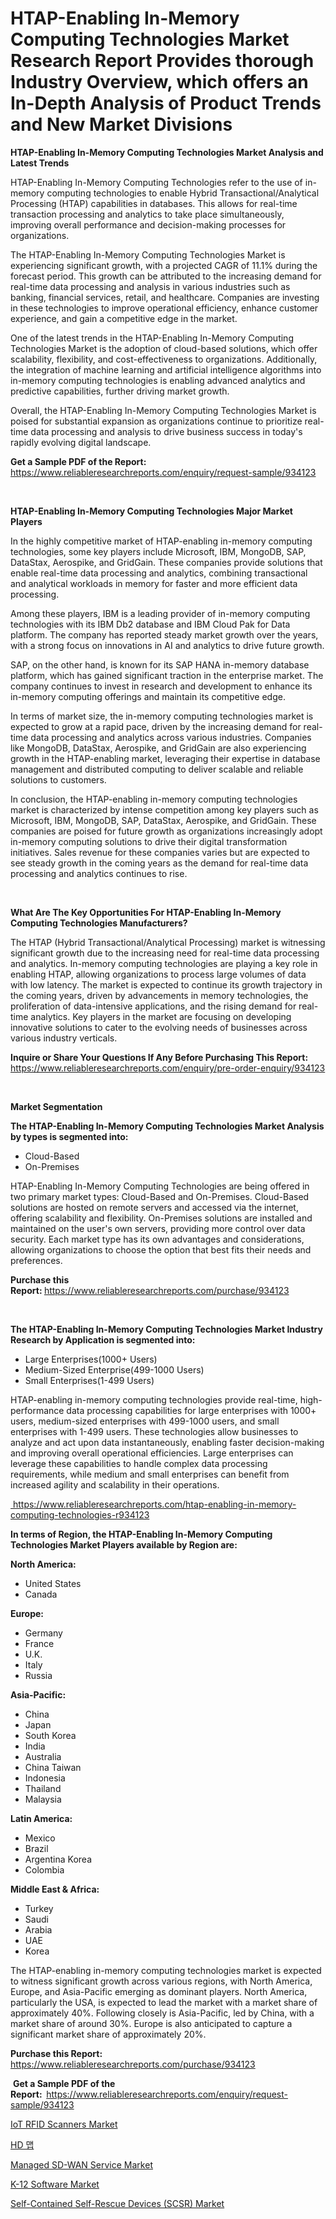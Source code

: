 <p><h1>HTAP-Enabling In-Memory Computing Technologies Market Research Report Provides thorough Industry Overview, which offers an In-Depth Analysis of Product Trends and New Market Divisions</h1></p><p><strong>HTAP-Enabling In-Memory Computing Technologies Market Analysis and Latest Trends</strong></p>
<p><p>HTAP-Enabling In-Memory Computing Technologies refer to the use of in-memory computing technologies to enable Hybrid Transactional/Analytical Processing (HTAP) capabilities in databases. This allows for real-time transaction processing and analytics to take place simultaneously, improving overall performance and decision-making processes for organizations.</p><p>The HTAP-Enabling In-Memory Computing Technologies Market is experiencing significant growth, with a projected CAGR of 11.1% during the forecast period. This growth can be attributed to the increasing demand for real-time data processing and analysis in various industries such as banking, financial services, retail, and healthcare. Companies are investing in these technologies to improve operational efficiency, enhance customer experience, and gain a competitive edge in the market.</p><p>One of the latest trends in the HTAP-Enabling In-Memory Computing Technologies Market is the adoption of cloud-based solutions, which offer scalability, flexibility, and cost-effectiveness to organizations. Additionally, the integration of machine learning and artificial intelligence algorithms into in-memory computing technologies is enabling advanced analytics and predictive capabilities, further driving market growth.</p><p>Overall, the HTAP-Enabling In-Memory Computing Technologies Market is poised for substantial expansion as organizations continue to prioritize real-time data processing and analysis to drive business success in today's rapidly evolving digital landscape.</p></p>
<p><strong>Get a Sample PDF of the Report:&nbsp;</strong> <a href="https://www.reliableresearchreports.com/enquiry/request-sample/934123">https://www.reliableresearchreports.com/enquiry/request-sample/934123</a></p>
<p>&nbsp;</p>
<p><strong>HTAP-Enabling In-Memory Computing Technologies Major Market Players</strong></p>
<p><p>In the highly competitive market of HTAP-enabling in-memory computing technologies, some key players include Microsoft, IBM, MongoDB, SAP, DataStax, Aerospike, and GridGain. These companies provide solutions that enable real-time data processing and analytics, combining transactional and analytical workloads in memory for faster and more efficient data processing.</p><p>Among these players, IBM is a leading provider of in-memory computing technologies with its IBM Db2 database and IBM Cloud Pak for Data platform. The company has reported steady market growth over the years, with a strong focus on innovations in AI and analytics to drive future growth.</p><p>SAP, on the other hand, is known for its SAP HANA in-memory database platform, which has gained significant traction in the enterprise market. The company continues to invest in research and development to enhance its in-memory computing offerings and maintain its competitive edge.</p><p>In terms of market size, the in-memory computing technologies market is expected to grow at a rapid pace, driven by the increasing demand for real-time data processing and analytics across various industries. Companies like MongoDB, DataStax, Aerospike, and GridGain are also experiencing growth in the HTAP-enabling market, leveraging their expertise in database management and distributed computing to deliver scalable and reliable solutions to customers.</p><p>In conclusion, the HTAP-enabling in-memory computing technologies market is characterized by intense competition among key players such as Microsoft, IBM, MongoDB, SAP, DataStax, Aerospike, and GridGain. These companies are poised for future growth as organizations increasingly adopt in-memory computing solutions to drive their digital transformation initiatives. Sales revenue for these companies varies but are expected to see steady growth in the coming years as the demand for real-time data processing and analytics continues to rise.</p></p>
<p>&nbsp;</p>
<p><strong>What Are The Key Opportunities For HTAP-Enabling In-Memory Computing Technologies Manufacturers?</strong></p>
<p><p>The HTAP (Hybrid Transactional/Analytical Processing) market is witnessing significant growth due to the increasing need for real-time data processing and analytics. In-memory computing technologies are playing a key role in enabling HTAP, allowing organizations to process large volumes of data with low latency. The market is expected to continue its growth trajectory in the coming years, driven by advancements in memory technologies, the proliferation of data-intensive applications, and the rising demand for real-time analytics. Key players in the market are focusing on developing innovative solutions to cater to the evolving needs of businesses across various industry verticals.</p></p>
<p><strong>Inquire or Share Your Questions If Any Before Purchasing This Report:</strong> <a href="https://www.reliableresearchreports.com/enquiry/pre-order-enquiry/934123">https://www.reliableresearchreports.com/enquiry/pre-order-enquiry/934123</a></p>
<p>&nbsp;</p>
<p><strong>Market Segmentation</strong></p>
<p><strong>The HTAP-Enabling In-Memory Computing Technologies Market Analysis by types is segmented into:</strong></p>
<p><ul><li>Cloud-Based</li><li>On-Premises</li></ul></p>
<p><p>HTAP-Enabling In-Memory Computing Technologies are being offered in two primary market types: Cloud-Based and On-Premises. Cloud-Based solutions are hosted on remote servers and accessed via the internet, offering scalability and flexibility. On-Premises solutions are installed and maintained on the user's own servers, providing more control over data security. Each market type has its own advantages and considerations, allowing organizations to choose the option that best fits their needs and preferences.</p></p>
<p><strong>Purchase this Report:&nbsp;</strong><a href="https://www.reliableresearchreports.com/purchase/934123">https://www.reliableresearchreports.com/purchase/934123</a></p>
<p>&nbsp;</p>
<p><strong>The HTAP-Enabling In-Memory Computing Technologies Market Industry Research by Application is segmented into:</strong></p>
<p><ul><li>Large Enterprises(1000+ Users)</li><li>Medium-Sized Enterprise(499-1000 Users)</li><li>Small Enterprises(1-499 Users)</li></ul></p>
<p><p>HTAP-enabling in-memory computing technologies provide real-time, high-performance data processing capabilities for large enterprises with 1000+ users, medium-sized enterprises with 499-1000 users, and small enterprises with 1-499 users. These technologies allow businesses to analyze and act upon data instantaneously, enabling faster decision-making and improving overall operational efficiencies. Large enterprises can leverage these capabilities to handle complex data processing requirements, while medium and small enterprises can benefit from increased agility and scalability in their operations.</p></p>
<p><a href="https://www.reliableresearchreports.com/htap-enabling-in-memory-computing-technologies-r934123">&nbsp;https://www.reliableresearchreports.com/htap-enabling-in-memory-computing-technologies-r934123</a></p>
<p><strong>In terms of Region, the HTAP-Enabling In-Memory Computing Technologies Market Players available by Region are:</strong></p>
<p>
    <p> <strong> North America: </strong>
        <ul>
            <li>United States</li>
            <li>Canada</li>
        </ul>
        </p> 
    <p> <strong> Europe: </strong>
        <ul>
            <li>Germany</li>
            <li>France</li>
            <li>U.K.</li>
            <li>Italy</li>
            <li>Russia</li>
        </ul>
        </p> 
    <p> <strong> Asia-Pacific: </strong>
        <ul>
            <li>China</li>
            <li>Japan</li>
            <li>South Korea</li>
            <li>India</li>
            <li>Australia</li>
            <li>China Taiwan</li>
            <li>Indonesia</li>
            <li>Thailand</li>
            <li>Malaysia</li>
        </ul>
        </p> 
    <p> <strong> Latin America: </strong>
        <ul>
            <li>Mexico</li>
            <li>Brazil</li>
            <li>Argentina Korea</li>
            <li>Colombia</li>
        </ul>
        </p> 
    <p> <strong> Middle East & Africa: </strong>
        <ul>
            <li>Turkey</li>
            <li>Saudi</li>
            <li>Arabia</li>
            <li>UAE</li>
            <li>Korea</li>
        </ul>
    </p>
    </p>
<p><p>The HTAP-enabling in-memory computing technologies market is expected to witness significant growth across various regions, with North America, Europe, and Asia-Pacific emerging as dominant players. North America, particularly the USA, is expected to lead the market with a market share of approximately 40%. Following closely is Asia-Pacific, led by China, with a market share of around 30%. Europe is also anticipated to capture a significant market share of approximately 20%.</p></p>
<p><strong>Purchase this Report: </strong><a href="https://www.reliableresearchreports.com/purchase/934123">https://www.reliableresearchreports.com/purchase/934123</a></p>
<p>&nbsp;<strong>Get a Sample PDF of the Report:&nbsp;&nbsp;</strong><a href="https://www.reliableresearchreports.com/enquiry/request-sample/934123">https://www.reliableresearchreports.com/enquiry/request-sample/934123</a></p>
<p><strong></strong></p>
<p><p><a href="https://www.linkedin.com/pulse/iot-rfid-scanners-market-offers-provide-insightful-data-time-xvt0e">IoT RFID Scanners Market</a></p><p><a href="https://github.com/vsckjg50460/Market-Research-Report-List-2/blob/main/579033660154.md">HD 맵</a></p><p><a href="https://github.com/lorenzaSchmeler/Market-Research-Report-List-1/blob/main/managed-sd-wan-service-market.md">Managed SD-WAN Service Market</a></p><p><a href="https://github.com/ruddyyedelwadw/Market-Research-Report-List-2/blob/main/k-12-software-market.md">K-12 Software Market</a></p><p><a href="https://www.linkedin.com/pulse/self-contained-self-rescue-devices-scsr-market-size-focuses-fg3xf">Self-Contained Self-Rescue Devices (SCSR) Market</a></p></p>